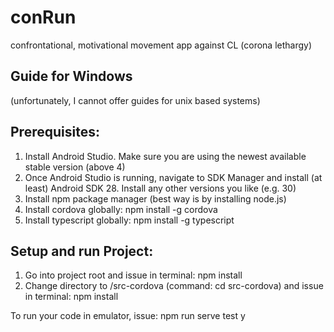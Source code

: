 # conRun

confrontational, motivational movement app against CL (corona lethargy)

## Guide for Windows 
(unfortunately, I cannot offer guides for unix based systems)

## Prerequisites:
1. Install Android Studio. Make sure you are using the newest available stable version (above 4)
2. Once Android Studio is running, navigate to SDK Manager and install (at least) Android SDK 28. Install any other versions you like (e.g. 30)
3. Install npm package manager (best way is by installing node.js)
4. Install cordova globally: npm install -g cordova
5. Install typescript globally: npm install -g typescript

## Setup and run Project:
1. Go into project root and issue in terminal: npm install
2. Change directory to /src-cordova (command: cd src-cordova) and issue in terminal: npm install

To run your code in emulator, issue: npm run serve
test y
